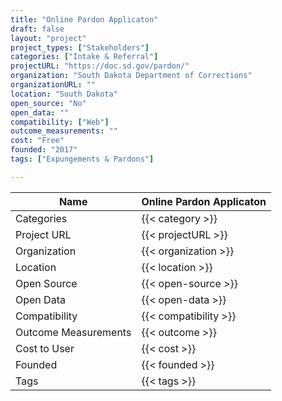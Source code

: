 ```yaml
---
title: "Online Pardon Applicaton"
draft: false
layout: "project"
project_types: ["Stakeholders"]
categories: ["Intake & Referral"]
projectURL: "https://doc.sd.gov/pardon/"
organization: "South Dakota Department of Corrections"
organizationURL: ""
location: "South Dakota"
open_source: "No"
open_data: ""
compatibility: ["Web"]
outcome_measurements: ""
cost: "Free"
founded: "2017"
tags: ["Expungements & Pardons"]

---
```



Name                    |  Online Pardon Applicaton    
------------------------|----
Categories              | {{< category >}} 
Project URL             | {{< projectURL >}} 
Organization            | {{< organization >}} 
Location                | {{< location >}} 
Open Source             | {{< open-source >}} 
Open Data               | {{< open-data >}} 
Compatibility           | {{< compatibility >}} 
Outcome Measurements    | {{< outcome >}} 
Cost to User            | {{< cost >}} 
Founded                 | {{< founded >}} 
Tags                    | {{< tags >}} 

